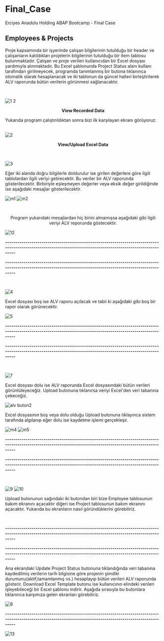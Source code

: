 # Final_Case
Erciyes Anadolu Holding ABAP Bootcamp - Final Case
## Employees & Projects
Proje kapsamında bir işyerinde çalışan bilgilerinin tutulduğu bir header ve çalışanların katıldıkları projelerin bilgilerinin tutulduğu bir item tablosu bulunmaktadır. Çalışan ve proje verileri kullanıcıdan bir Excel dosyası yardımıyla alınmaktadır. Bu Excel şablonunda Project Status alanı kullanı tarafından girilmeyecek, programda tanımlanmış bir butona tıklanınca otomatik olarak hesaplanacak ve iki tablonun da güncel halleri birleştirilerek ALV raporunda bütün verilerin görünmesi sağlanacaktır. 

<br/>
<div>
  
![1 2](https://github.com/ikaank/Final_Case/assets/112203026/62b22f3f-6b09-4b8a-86a3-b48425c30fe0)<br/> 

<div align="center"><p><strong>View Recorded Data</strong></p> </div>
Yukarıda program çalıştırıldıktan sonra bizi ilk karşılayan ekranı görüyoruz. 
</div>

<br/>
<div>
  
![2](https://github.com/ikaank/Final_Case/assets/112203026/2df0786c-dbda-406d-b8f2-050920b6f8e1) <br/>
<div align="center"><p><strong>View/Upload Excel Data</strong></p> </div>

</div>

<br/>
<div>
  
![3](https://github.com/ikaank/Final_Case/assets/112203026/633cfd36-9218-4dc5-8112-816fb37973c6)<br/>
<div><p>Eğer iki alanda doğru bilgilerle doldurulur ise girilen değerlere göre ilgili tablolardan ilgili veriyi getirecektir. Bu veriler bir ALV raporunda gösterilecektir. Birbiriyle eşleşmeyen değerler
veya eksik değer girildiğinde ise aşağıdaki mesajlar gösterilecektir.</p> </div>

</div>

<div>
  
![m1](https://github.com/ikaank/Final_Case/assets/112203026/e89af4cb-5c3e-4111-b800-7b36579cd6a9)
![m2](https://github.com/ikaank/Final_Case/assets/112203026/e4224166-962f-49f2-b7e5-b0ea26e2ea9d)


</div>

<br/>
<div>

<div align="center"><p>Program yukarıdaki mesajlardan hiç birini almamışsa aşağıdaki gibi ilgili veriyi ALV reporunda göstecektir.</p> </div>

![12](https://github.com/ikaank/Final_Case/assets/112203026/5f154564-db22-4c9e-96c9-68c5e6eaf66d) <br/>
<div><p><strong>-------------------------------------------------------------------------------------------------------------------------------------------------------------</strong></p> </div>
<div><p><strong>-------------------------------------------------------------------------------------------------------------------------------------------------------------</strong></p> </div>

</div>

<br/>
<div>

![4](https://github.com/ikaank/Final_Case/assets/112203026/7d704146-f136-4360-a7e5-c6222f6a1716) <br/>
<div><p>Excel dosyası boş ise ALV raporu açılacak ve tabii ki  aşağıdaki gibi boş bir rapor olarak görünecektir.</p> </div>

![5](https://github.com/ikaank/Final_Case/assets/112203026/7b88782f-3b8f-44d3-b89b-1537ae1c0166)
<div><p><strong>-------------------------------------------------------------------------------------------------------------------------------------------------------------</strong></p> </div>
<div><p><strong>-------------------------------------------------------------------------------------------------------------------------------------------------------------</strong></p> </div>

</div>

<br/>
<div>

![7](https://github.com/ikaank/Final_Case/assets/112203026/176fe1a4-b42e-4a73-aaee-fd12041f6cfa) <br/>
<div><p>Excel dosyası dolu ise ALV raporunda Excel dosyasındaki bütün verileri görüntüleyeceğiz. Upload butonuna tıklanırsa veriyi Excel'den veri tabanına çekeceğiz.</p> </div>

![alv buton2](https://github.com/ikaank/Final_Case/assets/112203026/73dc9fc3-6c75-4413-9e80-deef7d9a8c9f)
<div><p>Excel dosyasının boş veya dolu olduğu Upload butonuna tıklayınca sistem tarafında algılanıp eğer dolu ise kaydetme işlemi gerçekleşir.</p> </div>

![m4](https://github.com/ikaank/Final_Case/assets/112203026/f66bebfd-18d5-45a6-b31a-2a197ea49f58)
![m5](https://github.com/ikaank/Final_Case/assets/112203026/970c4c18-891a-4f1f-bb71-049aafc70881)
<div><p><strong>-------------------------------------------------------------------------------------------------------------------------------------------------------------</strong></p> </div>
<div><p><strong>-------------------------------------------------------------------------------------------------------------------------------------------------------------</strong></p> </div>

</div>

<br/>
<div>

![9](https://github.com/ikaank/Final_Case/assets/112203026/fe11455f-b5e5-40e9-96f5-dda6a292f54b)
![10](https://github.com/ikaank/Final_Case/assets/112203026/a8b15e94-21a7-44f4-8ef4-96e600a767cf)
<div><p>Upload butonunun sağındaki iki butondan biri bize Employee tablosunun bakım ekranını açacaktır diğeri ise Project tablosunun bakım ekranını açacaktır. Yukarıda bu ekranların nasıl göründüklerini
görebiliriz.</p> </div>

</div>

<br/>
<div>

<div><p><strong>-------------------------------------------------------------------------------------------------------------------------------------------------------------</strong></p> </div>
<div><p><strong>-------------------------------------------------------------------------------------------------------------------------------------------------------------</strong></p> </div>
<div><p>Ana ekrandaki Update Project Status butonuna tıklandığında veri tabanına kaydedilmiş verilerin tarih bilgisine göre projenin şimdiki durumunu(aktif,tamamlanmış vs.) hesaplayıp
  bütün verileri ALV raporunda gösterir. Download Excel Template butonu ise kullanıcının elindeki verileri işleyebileceği bir Excel şablonu indirir. Aşağıda sırasıyla bu butonlara tıklanınca
karşımıza gelen ekranları görebiliriz.</p> </div>

![8](https://github.com/ikaank/Final_Case/assets/112203026/cd02ab58-688a-40de-963d-41716dab168f) <br/>
<div><p><strong>-------------------------------------------------------------------------------------------------------------------------------------------------------------</strong></p> </div>

![13](https://github.com/ikaank/Final_Case/assets/112203026/7e149064-588b-4d47-93bc-187ba8f8394b)

</div>


















